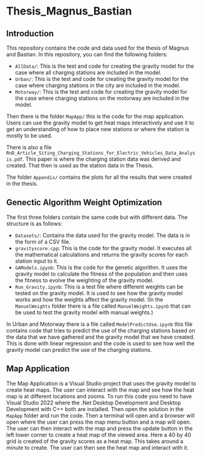# Thesis_Magnus_Bastian

## Introduction

This repository contains the code and data used for the thesis of Magnus and Bastian. In this repository, you can find the following folders:

- `AllData/`: This is the test and code for creating the gravity model for the case where all charging stations are included in the model.
- `Urban/`: This is the test and code for creating the gravity model for the case where charging stations in the city are included in the model.
- `Motorway/`: This is the test and code for creating the gravity model for the case where charging stations on the motorway are included in the model. 

Then there is the folder `MapApp/` this is the code for the map application. Users can use the gravity model to get heat maps interactively and use it to get an understanding of how to place new stations or where the station is mostly to be used.

There is also a file `RnD_Article_Siting_Charging_Stations_for_Electric_Vehicles_Data_Analysis.pdf`. This paper is where the charging station data was derived and created. That then is used as the station data in the Thesis.

The folder `Appendix/` contains the plots for all the results that were created in the thesis.  

## Genectic Algorithm Weight Optimization
The first three folders contain the same code but with different data. The structure is as follows:
- `Datasets/`: Contains the data used for the gravity model. The data is in the form of a CSV file.
- `gravityscore.cpp`: This is the code for the gravity model. It executes all the mathematical calculations and returns the gravity scores for each station input to it.
- `GAModels.ipynb`: This is the code for the genetic algorithm. It uses the gravity model to calculate the fitness of the population and then uses the fitness to evolve the weighting of the gravity model.
- `Run_Gravity.ipynb`: This is a test file where different weights can be tested on the gravity model. It is used to see how the gravity model works and how the weights affect the gravity model. (In the `ManuelWeights` folder there is a file called `ManuelWeights.ipynb` that can be used to test the gravity model with manual weights.)

In Urban and Motorway there is a file called `ModelPredictUse.ipynb` this file contains code that tries to predict the use of the charging stations based on the data that we have gathered and the gravity model that we have created. This is done with linear regression and the code is used to see how well the gravity model can predict the use of the charging stations.


## Map Application
The Map Application is a Visual Studio project that uses the gravity model to create heat maps. The user can interact with the map and see how the heat map is at different locations and zooms. To run this code you need to have Visual Studio 2022 where the .Net Desktop Development and Desktop Development with C++ both are installed. Then open the solution in the `MapApp` folder and run the code. Then a terminal will open and a browser will open where the user can press the map menu button and a map will open. The user can then interact with the map and press the update button in the left lower corner to create a heat map of the viewed area. Here a 40 by 40 grid is created of the gravity scores as a heat map. This takes around a minute to create. The user can then see the heat map and interact with it.



